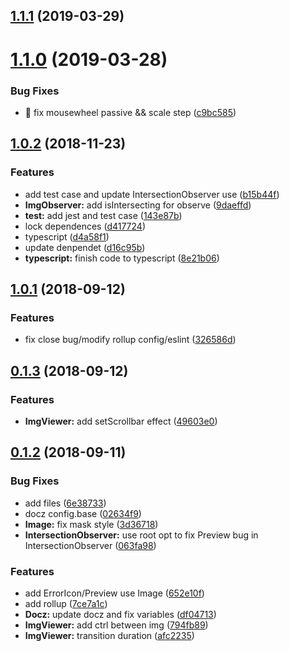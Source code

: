## [1.1.1](https://github.com/zWingz/react-image/compare/v1.1.0...v1.1.1) (2019-03-29)



# [1.1.0](https://github.com/zWingz/react-image/compare/v1.0.2...v1.1.0) (2019-03-28)


### Bug Fixes

* 🐛 fix mousewheel passive && scale step ([c9bc585](https://github.com/zWingz/react-image/commit/c9bc585))



## [1.0.2](https://github.com/zWingz/react-image/compare/1.0.1...v1.0.2) (2018-11-23)


### Features

* add test case and update IntersectionObserver use ([b15b44f](https://github.com/zWingz/react-image/commit/b15b44f))
* **ImgObserver:** add isIntersecting for observe ([9daeffd](https://github.com/zWingz/react-image/commit/9daeffd))
* **test:** add jest and test case ([143e87b](https://github.com/zWingz/react-image/commit/143e87b))
* lock dependences ([d417724](https://github.com/zWingz/react-image/commit/d417724))
* typescript ([d4a58f1](https://github.com/zWingz/react-image/commit/d4a58f1))
* update denpendet ([d16c95b](https://github.com/zWingz/react-image/commit/d16c95b))
* **typescript:** finish code to typescript ([8e21b06](https://github.com/zWingz/react-image/commit/8e21b06))



## [1.0.1](https://github.com/zWingz/react-image/compare/0.1.3...1.0.1) (2018-09-12)


### Features

* fix close bug/modify rollup config/eslint ([326586d](https://github.com/zWingz/react-image/commit/326586d))



## [0.1.3](https://github.com/zWingz/react-image/compare/0.1.2...0.1.3) (2018-09-12)


### Features

* **ImgViewer:** add setScrollbar effect ([49603e0](https://github.com/zWingz/react-image/commit/49603e0))



## [0.1.2](https://github.com/zWingz/react-image/compare/7ce7a1c...0.1.2) (2018-09-11)


### Bug Fixes

* add files ([6e38733](https://github.com/zWingz/react-image/commit/6e38733))
* docz config.base ([02634f9](https://github.com/zWingz/react-image/commit/02634f9))
* **Image:** fix mask style ([3d36718](https://github.com/zWingz/react-image/commit/3d36718))
* **IntersectionObserver:** use root opt to fix Preview bug in IntersectionObserver ([063fa98](https://github.com/zWingz/react-image/commit/063fa98))


### Features

* add ErrorIcon/Preview use Image ([652e10f](https://github.com/zWingz/react-image/commit/652e10f))
* add rollup ([7ce7a1c](https://github.com/zWingz/react-image/commit/7ce7a1c))
* **Docz:** update docz and fix variables ([df04713](https://github.com/zWingz/react-image/commit/df04713))
* **ImgViewer:** add ctrl between img ([794fb89](https://github.com/zWingz/react-image/commit/794fb89))
* **ImgViewer:** transition duration ([afc2235](https://github.com/zWingz/react-image/commit/afc2235))



